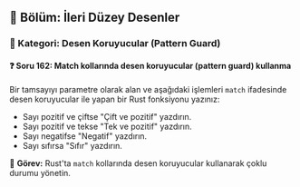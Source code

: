 ## 📘 Bölüm: İleri Düzey Desenler  
### 🔹 Kategori: Desen Koruyucular (Pattern Guard)  
#### ❓ Soru 162: Match kollarında desen koruyucular (pattern guard) kullanma

Bir tamsayıyı parametre olarak alan ve aşağıdaki işlemleri `match` ifadesinde desen koruyucular ile yapan bir Rust fonksiyonu yazınız:

- Sayı pozitif ve çiftse "Çift ve pozitif" yazdırın.
- Sayı pozitif ve tekse "Tek ve pozitif" yazdırın.
- Sayı negatifse "Negatif" yazdırın.
- Sayı sıfırsa "Sıfır" yazdırın.

🔧 **Görev:** Rust'ta `match` kollarında desen koruyucular kullanarak çoklu durumu yönetin.
